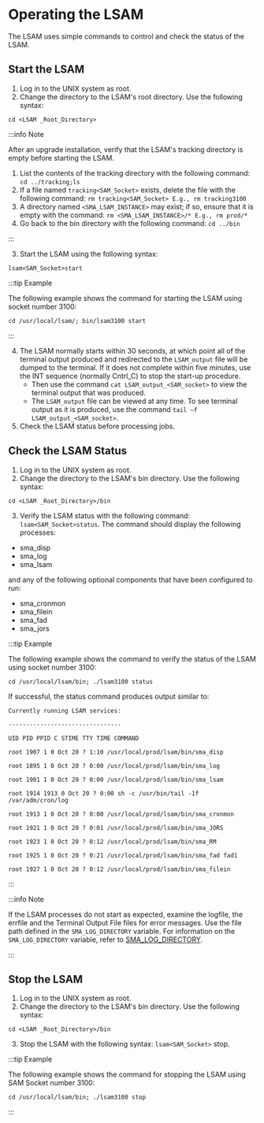 # Operating the LSAM

The LSAM uses simple commands to control and check the status of the LSAM.

## Start the LSAM

1. Log in to the UNIX system as root.
2. Change the directory to the LSAM's root directory. Use the following syntax:

```cd <LSAM _Root_Directory>```

:::info Note

After an upgrade installation, verify that the LSAM's tracking directory is empty before starting the LSAM.

1. List the contents of the tracking directory with the following command:
```cd ../tracking;ls```
2. If a file named ```tracking<SAM_Socket>``` exists, delete the file with the following command: ```rm tracking<SAM_Socket> E.g., rm tracking3100```
3. A directory named ```<SMA_LSAM_INSTANCE>``` may exist; if so, ensure that it is empty with the command: ```rm <SMA_LSAM_INSTANCE>/* E.g., rm prod/*```
4. Go back to the bin directory with the following command: ```cd ../bin```

:::

3. Start the LSAM using the following syntax:

```lsam<SAM_Socket>start```

:::tip Example

The following example shows the command for starting the LSAM using socket number 3100:

```cd /usr/local/lsam/; bin/lsam3100 start```

:::


4. The LSAM normally starts within 30 seconds, at which point all of the terminal output produced and redirected to the ```LSAM_output``` file will be dumped to the terminal. If it does not complete within five minutes, use the INT sequence (normally Cntrl_C) to stop the start-up procedure. 
    * Then use the command ```cat LSAM_output_<SAM_socket>``` to view the terminal output that was produced. 
    * The ```LSAM_output``` file can be viewed at any time. To see terminal output as it is produced, use the command ```tail –f LSAM_output_<SAM_socket>```.
5. Check the LSAM status before processing jobs.

## Check the LSAM Status

1. Log in to the UNIX system as root.
2. Change the directory to the LSAM's bin directory. Use the following syntax:

```cd <LSAM _Root_Directory>/bin```

3. Verify the LSAM status with the following command: ```lsam<SAM_Socket>status```. The command should display the following processes:
* sma_disp
* sma_log
* sma_lsam

and any of the following optional components that have been configured to run:
* sma_cronmon
* sma_filein
* sma_fad
* sma_jors

:::tip Example

The following example shows the command to verify the status of the LSAM using socket number 3100:

```
cd /usr/local/lsam/bin; ./lsam3100 status
```

If successful, the status command produces output similar to:

```
Currently running LSAM services:

--------------------------------

UID PID PPID C STIME TTY TIME COMMAND

root 1907 1 0 Oct 20 ? 1:10 /usr/local/prod/lsam/bin/sma_disp

root 1895 1 0 Oct 20 ? 0:00 /usr/local/prod/lsam/bin/sma_log

root 1901 1 0 Oct 20 ? 0:00 /usr/local/prod/lsam/bin/sma_lsam

root 1914 1913 0 Oct 20 ? 0:00 sh -c /usr/bin/tail -1f /var/adm/cron/log

root 1913 1 0 Oct 20 ? 0:00 /usr/local/prod/lsam/bin/sma_cronmon

root 1921 1 0 Oct 20 ? 0:01 /usr/local/prod/lsam/bin/sma_JORS

root 1923 1 0 Oct 20 ? 0:12 /usr/local/prod/lsam/bin/sma_RM

root 1925 1 0 Oct 20 ? 0:21 /usr/local/prod/lsam/bin/sma_fad fad1

root 1927 1 0 Oct 20 ? 0:12 /usr/local/prod/lsam/bin/sma_filein
```

:::

:::info Note

If the LSAM processes do not start as expected, examine the logfile, the errfile and the Terminal Output File files for error messages. Use the file path defined in the ```SMA_LOG_DIRECTORY``` variable. For information on the ```SMA_LOG_DIRECTORY``` variable, refer to [SMA_LOG_DIRECTORY](/configuration/updating-lsam-control-script#sma-log-directory).

:::

## Stop the LSAM

1. Log in to the UNIX system as root.
2. Change the directory to the LSAM's bin directory. Use the following syntax:

```cd <LSAM _Root_Directory>/bin```

3. Stop the LSAM with the following syntax: ```lsam<SAM_Socket>``` stop.

:::tip Example

The following example shows the command for stopping the LSAM using SAM Socket number 3100:

```cd /usr/local/lsam/bin; ./lsam3100 stop```

:::
